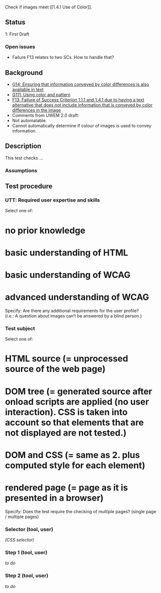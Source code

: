 Check if images meet [[1.4.1 Use of Color]].


## Status

1: First Draft

### Open issues

- Failure F13 relates to two SCs. How to handle that?


## Background
- [G14: Ensuring that information conveyed by color differences is also available in text](http://www.w3.org/TR/2014/NOTE-WCAG20-TECHS-20140311/G14.html)
- [G111: Using color and pattern](http://www.w3.org/TR/2014/NOTE-WCAG20-TECHS-20140311/G111.html)
- [F13: Failure of Success Criterion 1.1.1 and 1.4.1 due to having a text alternative that does not include information that is conveyed by color differences in the image](http://www.w3.org/TR/2014/NOTE-WCAG20-TECHS-20140311/F13.html)
- Comments from UWEM 2.0 draft:
- Not automatable.
- Cannot automatically determine if colour of images is used to convey information.


## Description
This test checks …

### Assumptions


## Test procedure


### UTT: Required user expertise and skills

Select one of:

# no prior knowledge
# basic understanding of HTML
# basic understanding of WCAG
# advanced understanding of WCAG

Specify: Are there any additional requirements for the user profile?<br />(i.e.: A question about images can’t be answered by a blind person.)

### Test subject

Select one of:

# HTML source (= unprocessed source of the web page)
# DOM tree (= generated source after onload scripts are applied (no user interaction). CSS is taken into account so that elements that are not displayed are not tested.)
# DOM and CSS (= same as 2. plus computed style for each element)
# rendered page (= page as it is presented in a browser)

Specify: Does the test require the checking of multiple pages? (single page / multiple pages)

### Selector (tool, user)

*(CSS selector)*

### Step 1 (tool, user)
*to do*

### Step 2 (tool, user)
*to do*
